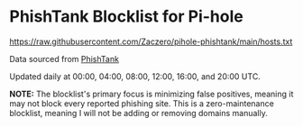 # PhishTank Blocklist for Pi-hole

https://raw.githubusercontent.com/Zaczero/pihole-phishtank/main/hosts.txt

Data sourced from [PhishTank](https://www.phishtank.com/)

Updated daily at 00:00, 04:00, 08:00, 12:00, 16:00, and 20:00 UTC.

**NOTE:** The blocklist's primary focus is minimizing false positives, meaning it may not block every reported phishing site. This is a zero-maintenance blocklist, meaning I will not be adding or removing domains manually.
